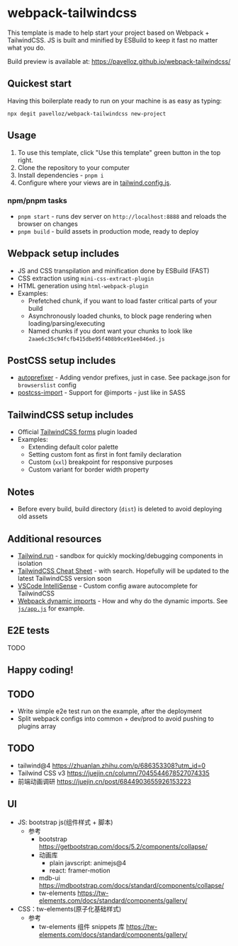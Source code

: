 # webpack-tailwindcss

This template is made to help start your project based on Webpack + TailwindCSS.
JS is built and minified by ESBuild to keep it fast no matter what you do.

Build preview is available at: https://pavelloz.github.io/webpack-tailwindcss/

## Quickest start

Having this boilerplate ready to run on your machine is as easy as typing:

    npx degit pavelloz/webpack-tailwindcss new-project

## Usage

1. To use this template, click "Use this template" green button in the top right.
2. Clone the repository to your computer
3. Install dependencies - `pnpm i`
4. Configure where your views are in [tailwind.config.js](https://github.com/pavelloz/webpack-tailwindcss-purgecss/blob/master/tailwind.config.js).

### npm/pnpm tasks

- `pnpm start` - runs dev server on `http://localhost:8888` and reloads the browser on changes
- `pnpm build` - build assets in production mode, ready to deploy

## Webpack setup includes

- JS and CSS transpilation and minification done by ESBuild (FAST)
- CSS extraction using `mini-css-extract-plugin`
- HTML generation using `html-webpack-plugin`
- Examples:
  - Prefetched chunk, if you want to load faster critical parts of your build
  - Asynchronously loaded chunks, to block page rendering when loading/parsing/executing
  - Named chunks if you dont want your chunks to look like `2aae6c35c94fcfb415dbe95f408b9ce91ee846ed.js`

## PostCSS setup includes

- [autoprefixer](https://github.com/postcss/autoprefixer) - Adding vendor prefixes, just in case. See package.json for `browserslist` config
- [postcss-import](https://github.com/postcss/postcss-import) - Support for @imports - just like in SASS

## TailwindCSS setup includes

- Official [TailwindCSS forms](https://tailwindcss.com/docs/plugins#forms) plugin loaded
- Examples:
  - Extending default color palette
  - Setting custom font as first in font family declaration
  - Custom (`xxl`) breakpoint for responsive purposes
  - Custom variant for border width property

## Notes

- Before every build, build directory (`dist`) is deleted to avoid deploying old assets

## Additional resources

- [Tailwind.run](https://tailwind.run/new) - sandbox for quickly mocking/debugging components in isolation
- [TailwindCSS Cheat Sheet](https://nerdcave.com/tailwind-cheat-sheet) - with search. Hopefully will be updated to the latest TailwindCSS version soon
- [VSCode IntelliSense](https://marketplace.visualstudio.com/items?itemName=bradlc.vscode-tailwindcss) - Custom config aware autocomplete for TailwindCSS
- [Webpack dynamic imports](https://medium.com/front-end-weekly/webpack-and-dynamic-imports-doing-it-right-72549ff49234) - How and why do the dynamic imports. See [`js/app.js`](src/js/app.js) for example.

## E2E tests

TODO

## Happy coding!

## TODO

- Write simple e2e test run on the example, after the deployment
- Split webpack configs into common + dev/prod to avoid pushing to plugins array

## TODO
- tailwind@4 https://zhuanlan.zhihu.com/p/686353308?utm_id=0
- Tailwind CSS v3 https://juejin.cn/column/7045544678527074335
- 前端动画调研 https://juejin.cn/post/6844903655926153223

## UI
- JS: bootstrap js(组件样式 + 脚本)
  - 参考
    - bootstrap https://getbootstrap.com/docs/5.2/components/collapse/
    - 动画库
      - plain javscript: animejs@4
      - react: framer-motion
    - mdb-ui https://mdbootstrap.com/docs/standard/components/collapse/
    - tw-elements https://tw-elements.com/docs/standard/components/gallery/
- CSS：tw-elements(原子化基础样式)
  - 参考
    - tw-elements 组件 snippets 库 https://tw-elements.com/docs/standard/components/gallery/
